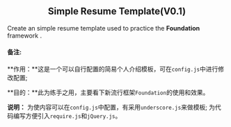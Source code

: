 <h2 align='center'>Simple Resume Template(V0.1)</h2>

Create an simple resume template used to practice the **Foundation** framework .

#### **备注**:

**作用：**这是一个可以自行配置的简易个人介绍模板，可在`config.js`中进行修改配置; 

**目的：**此为练手之用，主要看下新流行框架`Foundation`的使用和效果。

**说明：**
    为使内容可以在`config.js`中配置，有采用`underscore.js`来做模板;
    为代码编写方便引入`require.js`和`jQuery.js`。


